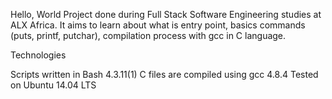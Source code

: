 Hello, World
Project done during Full Stack Software Engineering studies at ALX Africa. It aims to learn about what is entry point, basics commands (puts, printf, putchar), compilation process with gcc in C language.

Technologies

Scripts written in Bash 4.3.11(1)
C files are compiled using gcc 4.8.4
Tested on Ubuntu 14.04 LTS
